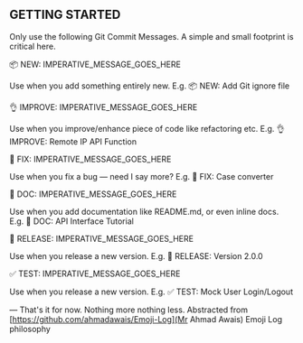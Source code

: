 ## GETTING STARTED

Only use the following Git Commit Messages. A simple and small footprint is critical here.

📦 NEW: IMPERATIVE_MESSAGE_GOES_HERE

Use when you add something entirely new. E.g. 📦 NEW: Add Git ignore file

👌 IMPROVE: IMPERATIVE_MESSAGE_GOES_HERE

Use when you improve/enhance piece of code like refactoring etc. E.g. 👌 IMPROVE: Remote IP API Function

🐛 FIX: IMPERATIVE_MESSAGE_GOES_HERE

Use when you fix a bug — need I say more? E.g. 🐛 FIX: Case converter

📖 DOC: IMPERATIVE_MESSAGE_GOES_HERE

Use when you add documentation like README.md, or even inline docs. E.g. 📖 DOC: API Interface Tutorial

🚀 RELEASE: IMPERATIVE_MESSAGE_GOES_HERE

Use when you release a new version. E.g. 🚀 RELEASE: Version 2.0.0

✅ TEST: IMPERATIVE_MESSAGE_GOES_HERE

Use when you release a new version. E.g. ✅ TEST: Mock User Login/Logout

— That's it for now. Nothing more nothing less.
Abstracted from [https://github.com/ahmadawais/Emoji-Log](Mr Ahmad Awais) Emoji Log philosophy 